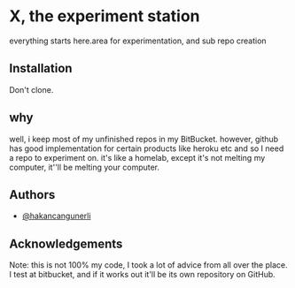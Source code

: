 # X, the experiment station

everything starts here.area for experimentation, and sub repo creation

## Installation

Don't clone.

## why

well, i keep most of my unfinished repos in my BitBucket. however, github has good implementation for certain products like heroku etc and so I need a repo to experiment on. it's like a homelab, except it's not melting my computer, it''ll be melting your computer.

## Authors

- [@hakancangunerli](https://www.github.com/hakancangunerli)

## Acknowledgements

Note: this is not 100% my code, I took a lot of advice from all over the place. I test at bitbucket, and if it works out it'll be its own repository on GitHub.
